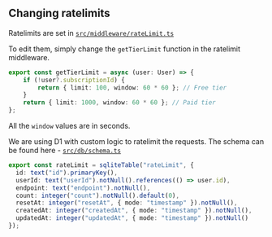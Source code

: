 ## Changing ratelimits

Ratelimits are set in [`src/middleware/rateLimit.ts`](/src/middleware/rateLimit.ts)

To edit them, simply change the `getTierLimit` function in the ratelimit middleware.

```ts
export const getTierLimit = async (user: User) => {
	if (!user?.subscriptionId) {
		return { limit: 100, window: 60 * 60 }; // Free tier
	}
	return { limit: 1000, window: 60 * 60 }; // Paid tier
};
```

All the `window` values are in seconds.

We are using D1 with custom logic to ratelimit the requests. The schema can be found here - [`src/db/schema.ts`](/src/db/schema.ts)

```ts
export const rateLimit = sqliteTable("rateLimit", {
  id: text("id").primaryKey(),
  userId: text("userId").notNull().references(() => user.id),
  endpoint: text("endpoint").notNull(),
  count: integer("count").notNull().default(0),
  resetAt: integer("resetAt", { mode: "timestamp" }).notNull(),
  createdAt: integer("createdAt", { mode: "timestamp" }).notNull(),
  updatedAt: integer("updatedAt", { mode: "timestamp" }).notNull()
});
```